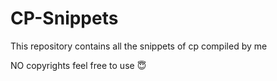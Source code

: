 # CP-Snippets

This repository contains all the snippets of cp compiled by me

NO copyrights
feel free to use 😇
